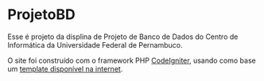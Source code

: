 ProjetoBD
==========================

Esse é projeto da displina de Projeto de Banco de Dados do Centro de Informática da Universidade Federal de Pernambuco.

O site foi construído com o framework PHP [CodeIgniter](http://www.codeigniter.com/), usando como base um [template disponível na internet](https://github.com/sapienza/CodeIgniter-admin-panel).
